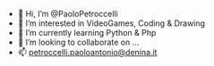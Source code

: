 - 👋 Hi, I’m @PaoloPetroccelli
- 👀 I’m interested in VideoGames, Coding & Drawing
- 🌱 I’m currently learning Python & Php 
- 💞️ I’m looking to collaborate on ...
- 📫 petroccelli.paoloantonio@denina.it

<!---
PaoloPetroccelli/PaoloPetroccelli is a ✨ special ✨ repository because its `README.md` (this file) appears on your GitHub profile.
You can click the Preview link to take a look at your changes.
--->
